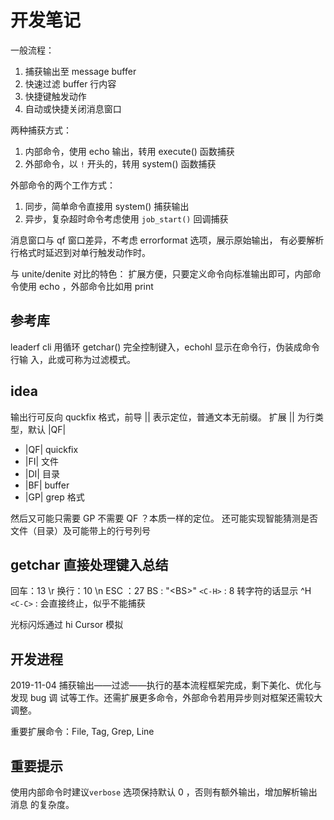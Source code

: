 # 开发笔记

一般流程：

1. 捕获输出至 message buffer
2. 快速过滤 buffer 行内容
3. 快捷键触发动作
4. 自动或快捷关闭消息窗口

两种捕获方式：

1. 内部命令，使用 echo 输出，转用 execute() 函数捕获
2. 外部命令，以 `!` 开头的，转用 system() 函数捕获

外部命令的两个工作方式：

1. 同步，简单命令直接用 system() 捕获输出
2. 异步，复杂超时命令考虑使用 `job_start()` 回调捕获

消息窗口与 qf 窗口差异，不考虑 errorformat 选项，展示原始输出，
有必要解析行格式时延迟到对单行触发动作时。

与 unite/denite 对比的特色：
扩展方便，只要定义命令向标准输出即可，内部命令使用 echo ，外部命令比如用 print

## 参考库

leaderf cli 用循环 getchar() 完全控制键入，echohl 显示在命令行，伪装成命令行输
入，此或可称为过滤模式。

## idea

输出行可反向 quckfix 格式，前导 || 表示定位，普通文本无前缀。
扩展 || 为行类型，默认 |QF|

* |QF| quickfix
* |FI| 文件
* |DI| 目录
* |BF| buffer
* |GP| grep 格式

然后又可能只需要 GP 不需要 QF ？本质一样的定位。
还可能实现智能猜测是否文件（目录）及可能带上的行号列号

## getchar 直接处理键入总结

回车：13 \r
换行：10 \n
ESC ：27
BS  : "\<BS>"
`<C-H>` : 8 转字符的话显示 ^H
`<C-C>` : 会直接终止，似乎不能捕获

光标闪烁通过 hi Cursor 模拟

## 开发进程

2019-11-04 捕获输出——过滤——执行的基本流程框架完成，剩下美化、优化与发现 bug 调
试等工作。还需扩展更多命令，外部命令若用异步则对框架还需较大调整。

重要扩展命令：File, Tag, Grep, Line

## 重要提示

使用内部命令时建议`verbose` 选项保持默认 0 ，否则有额外输出，增加解析输出消息
的复杂度。
